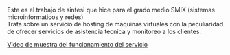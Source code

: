 <p>
Este es el trabajo de sintesi que hice para el grado medio SMIX (sistemas microinformaticos y redes) <br>
Trata sobre un servicio de hosting de maquinas virtuales con la peculiaridad de ofrecer servicios de asistencia tecnica y monitoreo a los clientes.
</p>
<a href="#">Video de muestra del funcionamiento del servicio</a>

